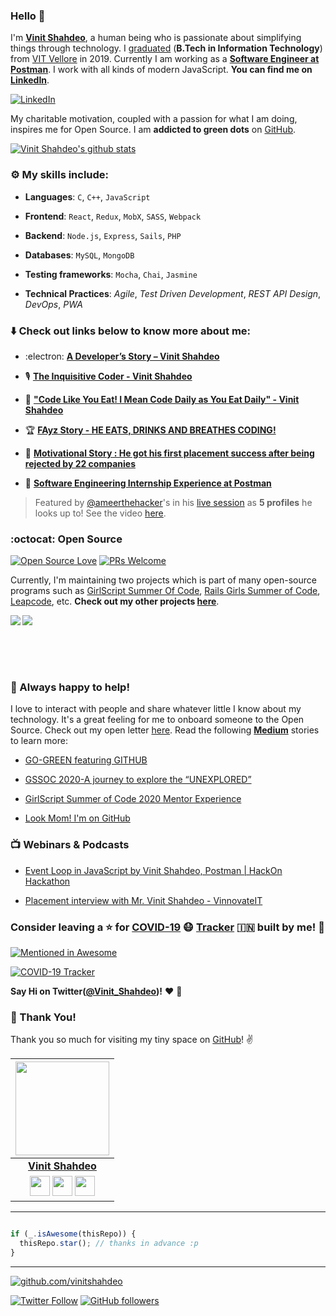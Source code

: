 ### Hello :wave:

I'm **[Vinit Shahdeo](https://www.linkedin.com/in/vinitshahdeo/)**, a human being who is passionate about simplifying things through technology. I [graduated](https://www.instagram.com/p/CCTVUAXnawr/?igshid=h116uze2ewaz) (**B.Tech in Information Technology**) from [VIT Vellore](https://vit.ac.in/) in 2019.
Currently I am working as a **[Software Engineer at Postman](https://medium.com/@vinitshahdeo/software-engineering-internship-experience-at-postman-182df16ef33f)**. I work with all kinds of modern JavaScript. **You can find me on [LinkedIn](https://www.linkedin.com/in/vinitshahdeo/)**.

 [![LinkedIn](https://img.shields.io/static/v1.svg?label=LinkedIn&message=@vinitshahdeo&logo=linkedin&style=flat&color=blue)](https://www.linkedin.com/in/vinitshahdeo/)

My charitable motivation, coupled with a passion for what I am doing, inspires me for Open Source. 
I am **addicted to green dots** on [GitHub](https://github.com/vinitshahdeo?tab=repositories).

[![Vinit Shahdeo's github stats](https://github-readme-stats.vercel.app/api?username=vinitshahdeo&show_icons=true)](https://github.com/vinitshahdeo/)

### :gear: My skills include:

- **Languages**: `C`, `C++`, `JavaScript`

- **Frontend**: `React`, `Redux`, `MobX`, `SASS`, `Webpack`

- **Backend**: `Node.js`, `Express`, `Sails`, `PHP`

- **Databases**: `MySQL`, `MongoDB`

- **Testing frameworks**: `Mocha`, `Chai`, `Jasmine`

- **Technical Practices**: *Agile*, *Test Driven Development*, *REST API Design*, *DevOps*, *PWA*


### :arrow_down: Check out links below to know more about me:

- :electron: **[A Developer’s Story – Vinit Shahdeo](https://www.geektrust.in/blog/2019/07/31/developers-story-vinit-shahdeo/)**

- :studio_microphone: **[The Inquisitive Coder - Vinit Shahdeo](https://passionconnect.in/passionstory/vinit-shahdeo)**

- :rocket: **["Code Like You Eat! I Mean Code Daily as You Eat Daily" - Vinit Shahdeo](https://www.eatmy.news/2020/06/code-like-you-eat-i-mean-code-daily-as.html)**

- :trophy: **[FAyz Story - HE EATS, DRINKS AND BREATHES CODING!](https://fayz.in/stories/s/1522/0/?ckt_id=ZGL1ZGVk&title=story_of_vinit_shahdeo)**

- :dart: **[Motivational Story : He got his first placement success after being rejected by 22 companies](https://www.prepbytes.com/preparation-bytes/motivational-stories-placement-success-after-rejections)**

- :briefcase: **[Software Engineering Internship Experience at Postman](https://medium.com/@vinitshahdeo/software-engineering-internship-experience-at-postman-182df16ef33f)**

> Featured by [@ameerthehacker](https://github.com/ameerthehacker)'s in his [live session](https://youtu.be/oRwEWN6eXyw?t=5389) as **5 profiles** he looks up to! See the video [here](https://youtu.be/oRwEWN6eXyw?t=5389).


### :octocat: Open Source

[![Open Source Love](https://badges.frapsoft.com/os/v2/open-source.svg?v=103)](https://github.com/vinitshahdeo) [![PRs Welcome](https://img.shields.io/badge/PRs-welcome-brightgreen.svg?style=flat&logo=github)](https://github.com/vinitshahdeo/Water-Monitoring-System)

Currently, I'm maintaining two projects which is part of many open-source programs such as [GirlScript Summer Of Code](https://www.gssoc.tech/), [Rails Girls Summer of Code](http://railsgirlssummerofcode.org/), [Leapcode](http://leapcode.io/), etc. **Check out my other projects [here](./PROJECTS.md)**.

<a href="https://github.com/vinitshahdeo/PortScanner">
  <img align="left" src="https://github-readme-stats.vercel.app/api/pin/?username=vinitshahdeo&repo=PortScanner" />
</a>
<a href="https://github.com/vinitshahdeo/Water-Monitoring-System">
  <img align="left" src="https://github-readme-stats.vercel.app/api/pin/?username=vinitshahdeo&repo=Water-Monitoring-System" />
</a>

<br><br>

<br><br>

### :handshake: Always happy to help!

I love to interact with people and share whatever little I know about my technology. It's a great feeling for me to onboard someone to the Open Source. Check out my open letter [here](https://github.com/vinitshahdeo/Water-Monitoring-System/issues/236). Read the following **[Medium](https://medium.com/@vinitshahdeo/)** stories to learn more:

- [GO-GREEN featuring GITHUB](https://medium.com/@kashish_121/go-green-featuring-github-f8750fbf0729)

- [GSSOC 2020-A journey to explore the “UNEXPLORED”](https://medium.com/girlscript-summer-of-code/gssoc-2020-a-journey-to-explore-the-unexplored-f25a6ade8288)

- [GirlScript Summer of Code 2020 Mentor Experience](https://medium.com/girlscript-summer-of-code/girlscript-summer-of-code-2020-mentor-experience-28daec399b1e)

- [Look Mom! I'm on GitHub](https://medium.com/@ishikadubey2000/look-mom-im-on-github-521bb6c1f51d)

### :tv: Webinars & Podcasts

- [Event Loop in JavaScript by Vinit Shahdeo, Postman | HackOn Hackathon](https://www.youtube.com/watch?v=zsRv8g3C4rY)

- [Placement interview with Mr. Vinit Shahdeo - VinnovateIT](https://www.youtube.com/watch?v=0VDtIJCsdTE)
							

### Consider leaving a :star: for **[COVID-19](https://github.com/vinitshahdeo/COVID19/) :mask: [Tracker](https://github.com/vinitshahdeo/COVID19/) :india:** built by me! :hugs: 

[![Mentioned in Awesome](https://awesome.re/mentioned-badge.svg)](https://github.com/vinitshahdeo/COVID19/)

[![COVID-19 Tracker](https://github-readme-stats.vercel.app/api/pin/?username=vinitshahdeo&repo=COVID19)](https://github.com/vinitshahdeo/COVID19)

**Say Hi on Twitter([@Vinit_Shahdeo](https://twitter.com/Vinit_Shahdeo))!** :heart: 💬

### :hugs: Thank You!

Thank you so much for visiting my tiny space on [GitHub](https://github.com/vinitshahdeo/vinitshahdeo)! :v:


|                                                                                         <a href="https://www.eatmy.news/2020/06/code-like-you-eat-i-mean-code-daily-as.html"><img src="https://raw.githubusercontent.com/vinitshahdeo/Water-Monitoring-System/master/assets/vinit-shahdeo.jpg" width="150px " height="150px" /></a>                                                                                         |
| :------------------------------------------------------------------------------------------------------------------------------------------------------------------------------------------------------------------------------------------------------------------------------------------------------------------------------------------: |
|                                                                                                                                        **[Vinit Shahdeo](https://fayz.in/stories/s/1522/0/?ckt_id=ZGL1ZGVk&title=story_of_vinit_shahdeo)**                                                                                                                                        |
| <a href="https://twitter.com/Vinit_Shahdeo"><img src="https://raw.githubusercontent.com/vinitshahdeo/Water-Monitoring-System/master/assets/twitter.png" width="32px" height="32px"></a> <a href="https://www.facebook.com/vinit.shahdeo"><img src="https://raw.githubusercontent.com/vinitshahdeo/Water-Monitoring-System/master/assets/facebook.png" width="32px" height="32px"></a> <a href="https://www.linkedin.com/in/vinitshahdeo/"><img src="https://raw.githubusercontent.com/vinitshahdeo/Water-Monitoring-System/master/assets/linkedin.png" width="32px" height="32px"></a> |


----
```javascript

if (_.isAwesome(thisRepo)) {
  thisRepo.star(); // thanks in advance :p
}

```
----


[![github.com/vinitshahdeo](https://raw.githubusercontent.com/vinitshahdeo/vinitshahdeo/master/vinitshahdeo-graph.png)](https://github.com/vinitshahdeo/)

[![Twitter Follow](https://img.shields.io/twitter/follow/Vinit_Shahdeo?style=social)](https://twitter.com/Vinit_Shahdeo) [![GitHub followers](https://img.shields.io/github/followers/vinitshahdeo.svg?label=Follow%20@vinitshahdeo&style=social)](https://github.com/vinitshahdeo/)


